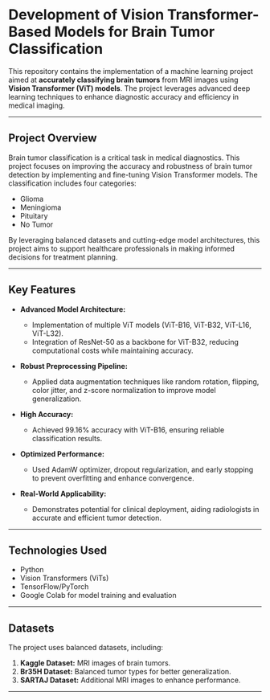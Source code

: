 # Development of Vision Transformer-Based Models for Brain Tumor Classification  

This repository contains the implementation of a machine learning project aimed at **accurately classifying brain tumors** from MRI images using **Vision Transformer (ViT) models**. The project leverages advanced deep learning techniques to enhance diagnostic accuracy and efficiency in medical imaging.  

---

## **Project Overview**  
Brain tumor classification is a critical task in medical diagnostics. This project focuses on improving the accuracy and robustness of brain tumor detection by implementing and fine-tuning Vision Transformer models. The classification includes four categories:  
- Glioma  
- Meningioma  
- Pituitary  
- No Tumor  

By leveraging balanced datasets and cutting-edge model architectures, this project aims to support healthcare professionals in making informed decisions for treatment planning.  

---

## **Key Features**  
- **Advanced Model Architecture:**  
  - Implementation of multiple ViT models (ViT-B16, ViT-B32, ViT-L16, ViT-L32).  
  - Integration of ResNet-50 as a backbone for ViT-B32, reducing computational costs while maintaining accuracy.  

- **Robust Preprocessing Pipeline:**  
  - Applied data augmentation techniques like random rotation, flipping, color jitter, and z-score normalization to improve model generalization.  

- **High Accuracy:**  
  - Achieved 99.16% accuracy with ViT-B16, ensuring reliable classification results.  

- **Optimized Performance:**  
  - Used AdamW optimizer, dropout regularization, and early stopping to prevent overfitting and enhance convergence.  

- **Real-World Applicability:**  
  - Demonstrates potential for clinical deployment, aiding radiologists in accurate and efficient tumor detection.  

---

## **Technologies Used**  
- Python  
- Vision Transformers (ViTs)  
- TensorFlow/PyTorch  
- Google Colab for model training and evaluation  

---

## **Datasets**  
The project uses balanced datasets, including:  
1. **Kaggle Dataset:** MRI images of brain tumors.  
2. **Br35H Dataset:** Balanced tumor types for better generalization.  
3. **SARTAJ Dataset:** Additional MRI images to enhance performance.  

---
 
